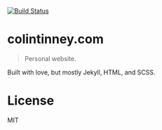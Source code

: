 [![Build Status](https://travis-ci.org/cdtinney/cdtinney.github.io.svg?branch=master)](https://travis-ci.org/cdtinney/cdtinney.github.io)

# colintinney.com
> Personal website.

Built with love, but mostly Jekyll, HTML, and SCSS.

License
=======

MIT
